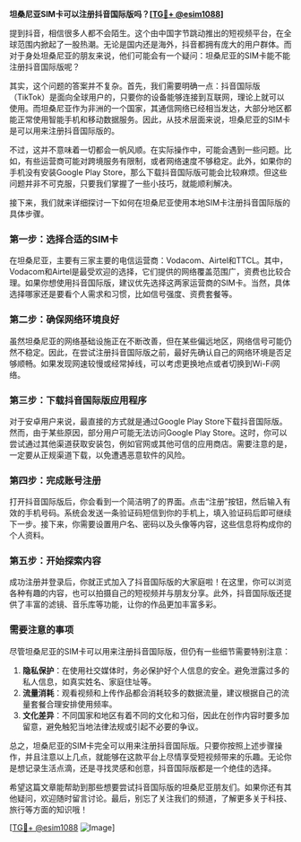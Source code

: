 **坦桑尼亚SIM卡可以注册抖音国际版吗？[[TG💪+ @esim1088](https://t.me/s/esim1088)]**

提到抖音，相信很多人都不会陌生。这个由中国字节跳动推出的短视频平台，在全球范围内掀起了一股热潮。无论是国内还是海外，抖音都拥有庞大的用户群体。而对于身处坦桑尼亚的朋友来说，他们可能会有一个疑问：坦桑尼亚的SIM卡能不能注册抖音国际版呢？

其实，这个问题的答案并不复杂。首先，我们需要明确一点：抖音国际版（TikTok）是面向全球用户的，只要你的设备能够连接到互联网，理论上就可以使用。而坦桑尼亚作为非洲的一个国家，其通信网络已经相当发达，大部分地区都能正常使用智能手机和移动数据服务。因此，从技术层面来说，坦桑尼亚的SIM卡是可以用来注册抖音国际版的。

不过，这并不意味着一切都会一帆风顺。在实际操作中，可能会遇到一些问题。比如，有些运营商可能对跨境服务有限制，或者网络速度不够稳定。此外，如果你的手机没有安装Google Play Store，那么下载抖音国际版可能会比较麻烦。但这些问题并非不可克服，只要我们掌握了一些小技巧，就能顺利解决。

接下来，我们就来详细探讨一下如何在坦桑尼亚使用本地SIM卡注册抖音国际版的具体步骤。

### 第一步：选择合适的SIM卡

在坦桑尼亚，主要有三家主要的电信运营商：Vodacom、Airtel和TTCL。其中，Vodacom和Airtel是最受欢迎的选择，它们提供的网络覆盖范围广，资费也比较合理。如果你想使用抖音国际版，建议优先选择这两家运营商的SIM卡。当然，具体选择哪家还是要看个人需求和习惯，比如信号强度、资费套餐等。

### 第二步：确保网络环境良好

虽然坦桑尼亚的网络基础设施正在不断改善，但在某些偏远地区，网络信号可能仍然不稳定。因此，在尝试注册抖音国际版之前，最好先确认自己的网络环境是否足够顺畅。如果发现网速较慢或经常掉线，可以考虑更换地点或者切换到Wi-Fi网络。

### 第三步：下载抖音国际版应用程序

对于安卓用户来说，最直接的方式就是通过Google Play Store下载抖音国际版。然而，由于某些原因，部分用户可能无法访问Google Play Store。这时，你可以尝试通过其他渠道获取安装包，例如官网或其他可信的应用商店。需要注意的是，一定要从正规渠道下载，以免遭遇恶意软件的风险。

### 第四步：完成账号注册

打开抖音国际版后，你会看到一个简洁明了的界面。点击“注册”按钮，然后输入有效的手机号码。系统会发送一条验证码短信到你的手机上，填入验证码后即可继续下一步。接下来，你需要设置用户名、密码以及头像等内容，这些信息将构成你的个人资料。

### 第五步：开始探索内容

成功注册并登录后，你就正式加入了抖音国际版的大家庭啦！在这里，你可以浏览各种有趣的内容，也可以拍摄自己的短视频并与朋友分享。此外，抖音国际版还提供了丰富的滤镜、音乐库等功能，让你的作品更加丰富多彩。

### 需要注意的事项

尽管坦桑尼亚的SIM卡可以用来注册抖音国际版，但仍有一些细节需要特别注意：

1. **隐私保护**：在使用社交媒体时，务必保护好个人信息的安全。避免泄露过多的私人信息，如真实姓名、家庭住址等。
2. **流量消耗**：观看视频和上传作品都会消耗较多的数据流量，建议根据自己的流量套餐合理安排使用频率。
3. **文化差异**：不同国家和地区有着不同的文化和习俗，因此在创作内容时要多加留意，避免触犯当地法律法规或引起不必要的争议。

总之，坦桑尼亚的SIM卡完全可以用来注册抖音国际版。只要你按照上述步骤操作，并且注意以上几点，就能够在这款平台上尽情享受短视频带来的乐趣。无论你是想记录生活点滴，还是寻找灵感和创意，抖音国际版都是一个绝佳的选择。

希望这篇文章能帮助到那些想要尝试抖音国际版的坦桑尼亚朋友们。如果你还有其他疑问，欢迎随时留言讨论。最后，别忘了关注我们的频道，了解更多关于科技、旅行等方面的知识哦！

[[TG💪+ @esim1088](https://t.me/s/esim1088) ![Image](https://i.postimg.cc/4NQfJmqS/Snipaste-2025-05-13-00-14-12.png)]